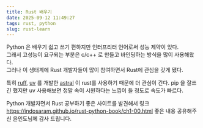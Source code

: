 ```yaml
---
title: Rust 배우기
date: 2025-09-12 11:49:27
tags: rust, python
slug: rust-learn
---
```


Python 은 배우기 쉽고 쓰기 편하지만 인터프리터 언어로써 성능 제약이 있다.  
그래서 고성능이 요구되는 부분은 c/c++ 로 만들고 바인딩하는 방식을 많이 사용해왔다.  
그러나 이 생태계에 Rust 개발자들이 많이 참여하면서 Rust에 관심을 갖게 됐다.  

특히 [ruff](https://github.com/astral-sh/ruff), [uv](https://docs.astral.sh/uv/) 를 개발한 [astral](https://astral.sh/) 이 rust를 사용하기 때문에 더 관심이 간다.
pip 을 잘쓰긴 했지만 uv 사용해보면 정말 속이 시원하다는 느낌이 들 정도로 속도가 빠르다.  

Python 개발자면서 Rust 공부하기 좋은 사이트를 발견해서 링크
https://indosaram.github.io/rust-python-book/ch1-00.html
좋은 내용 공유해주신 윤인도님께 감사 드립니다.
